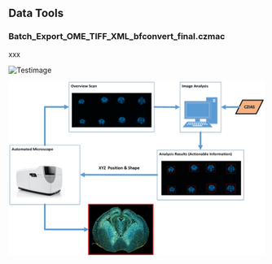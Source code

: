 ## Data Tools

### Batch_Export_OME_TIFF_XML_bfconvert_final.czmac

xxx

![Testimage](https://github.com/sebi06/ZEN-Blue-OAD-Workshop/tree/master/images/Guided_Acquisition.png)

![Testimage](images/Guided_Acquisition.png)
